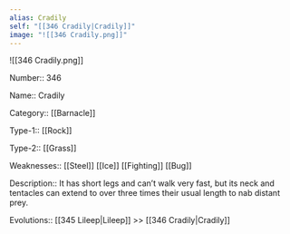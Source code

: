 ```yaml
---
alias: Cradily
self: "[[346 Cradily|Cradily]]"
image: "![[346 Cradily.png]]"
---
```


![[346 Cradily.png]]


Number:: 346

Name:: Cradily

Category:: [[Barnacle]]

Type-1:: [[Rock]]

Type-2:: [[Grass]] 

Weaknesses:: [[Steel]] [[Ice]] [[Fighting]] [[Bug]] 

Description:: It has short legs and can’t walk very fast, but its neck and tentacles can extend to over three times their usual length to nab distant prey.

Evolutions:: [[345 Lileep|Lileep]] >> [[346 Cradily|Cradily]]